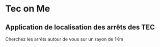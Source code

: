 # Tec on Me
## Application de localisation des arrêts des TEC
Cherchez les arrêts autour de vous sur un rayon de 1Km